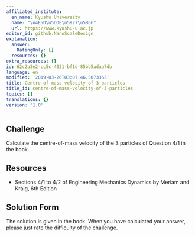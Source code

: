 ```yaml
---
affiliated_institute:
  en_name: Kyushu University
  name: "\u4E5D\u5DDE\u5927\u5B66"
  url: https://www.kyushu-u.ac.jp
editor_id: github.NanoScaleDesign
explanation:
  answer:
    RatingOnly: []
  resources: {}
extra_resources: {}
id: 62c2a3e2-cc5c-4031-bf1d-85bb5adaa7db
language: en
modified: '2019-03-26T03:07:46.507336Z'
title: Centre-of-mass velocity of 3 particles
title_id: centre-of-mass-velocity-of-3-particles
topics: []
translations: {}
version: '1.0'
---
```


## Challenge
Calculate the centre-of-mass velocity of the 3 particles of Question 4/1 in the book.


## Resources
- Sections 4/1 to 4/2 of Engineering Mechanics Dynamics by Meriam and Kraig, 6th Edition


## Solution Form
The solution is given in the book. When you have calculated your answer, please just rate the difficulty of the challenge.
